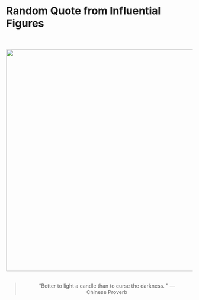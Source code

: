 # Random Quote from Influential Figures

<div align="center">
  <br>
  <br>
  <a href="undefined" title="undefined"><img src="undefined" width="600px"></a>
  <br>
  <br>
  <blockquote>&ldquo;Better to light a candle than to curse the darkness. &rdquo; &mdash; <footer>Chinese Proverb</footer></blockquote>
</div>
  